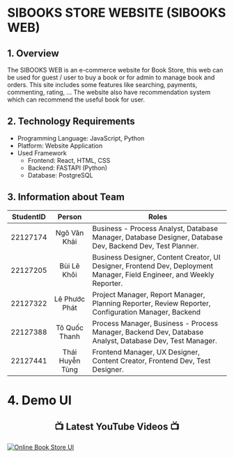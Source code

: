 # SIBOOKS STORE WEBSITE (SIBOOKS WEB)
## **1. Overview**
The SIBOOKS WEB is an e-commerce website for Book Store, this web can be used for guest / user to buy a book or for admin to manage book and orders. This site includes some features like searching, payments, commenting, rating, ... The website also have recommendation system which can recommend the useful book for user.
## **2. Technology Requirements**
* Programming Language: JavaScript, Python
* Platform: Website Application
* Used Framework
	* Frontend: React, HTML, CSS
	* Backend: FASTAPI (Python)
	* Database: PostgreSQL
## **3. Information about Team**
| StudentID |     Person      | Roles                                                                                                                   |
|:---------:|:---------------:| ----------------------------------------------------------------------------------------------------------------------- |
| 22127174  |  Ngô Văn Khải   | Business - Process Analyst, Database Manager, Database Designer, Database Dev, Backend Dev, Test Planner.               |
| 22127205  |   Bùi Lê Khôi   | Business Designer, Content Creator, UI Designer, Frontend Dev, Deployment Manager, Field Engineer, and Weekly Reporter. |
| 22127322  |  Lê Phước Phát  | Project Manager, Report Manager, Planning Reporter, Review Reporter, Configuration Manager, Backend                     |
| 22127388  |  Tô Quốc Thanh  | Process Manager, Business - Process Manager, Backend Dev, Database Analyst, Database Dev, Test Manager.                 |
| 22127441  | Thái Huyễn Tùng | Frontend Manager, UX Designer, Content Creator, Frontend Dev, Test Designer.                                            |
# **4. Demo UI**
<div align = "center">
    <h2>📺 Latest YouTube Videos 📺</h2>
</div>

<!-- BEGIN YOUTUBE-CARDS -->
[![Online Book Store UI](https://ytcards.demolab.com/?id=-wloHUp86EU&title=Online+Book+Store+UI&lang=en&timestamp=-wloHUp86EU&background_color=%230d1117&title_color=%23ffffff&stats_color=%23dedede&max_title_lines=1&width=250&border_radius=5&duration=VIDEO_DURATION "Online Book Store UI")](https://www.youtube.com/watch?v=-wloHUp86EU)
<!-- END YOUTUBE-CARDS -->
